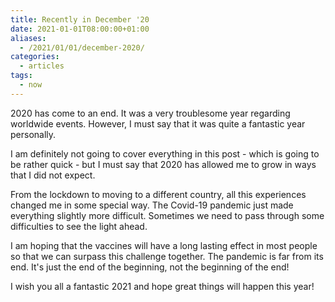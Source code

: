 ```yaml
---
title: Recently in December '20
date: 2021-01-01T08:00:00+01:00
aliases:
  - /2021/01/01/december-2020/
categories:
  - articles
tags:
  - now
---
```


2020 has come to an end. It was a very troublesome year regarding worldwide events. However, I must say that it was quite a fantastic year personally.

<!--more-->

I am definitely not going to cover everything in this post - which is going to be rather quick - but I must say that 2020 has allowed me to grow in ways that I did not expect.

From the lockdown to moving to a different country, all this experiences changed me in some special way. The Covid-19 pandemic just made everything slightly more difficult. Sometimes we need to pass through some difficulties to see the light ahead.

I am hoping that the vaccines will have a long lasting effect in most people so that we can surpass this challenge together. The pandemic is far from its end. It's just the end of the beginning, not the beginning of the end!

I wish you all a fantastic 2021 and hope great things will happen this year!
